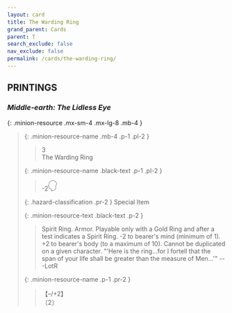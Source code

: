 ```yaml
---
layout: card
title: The Warding Ring
grand_parent: Cards
parent: T
search_exclude: false
nav_exclude: false
permalink: /cards/the-warding-ring/
---
```


## PRINTINGS


### _Middle-earth: The Lidless Eye_

{: .minion-resource .mx-sm-4 .mx-lg-8 .mb-4 }
> {: .minion-resource-name .mb-4 .p-1 .pl-2 }
> > <div class="hazard-mp">3</div>
> > <div class="card-name">The Warding Ring</div>
>
> {: .minion-resource-name .black-text .p-1 .pl-2 }
> > -2![](/assets/images/mind.svg)
>
> {: .hazard-classification .pr-2 }
> Special Item
>
> {: .minion-resource-text .black-text .p-2 }
> > Spirit Ring. Armor. Playable only with a Gold Ring and after a test indicates a Spirit Ring. -2 to bearer's mind (minimum of 1). +2 to bearer's body (to a maximum of 10). Cannot be duplicated on a given character.  "'Here is the ring...for I fortell that the span of your life shall be greater than the measure of Men...'" ---LotR 
> 
> {: .minion-resource-name .p-1 .pr-2 }
> > <div class="card-shield">【&ndash;/+2】</div>
> > <div class="card-corruption-white">〔2〕</div>

